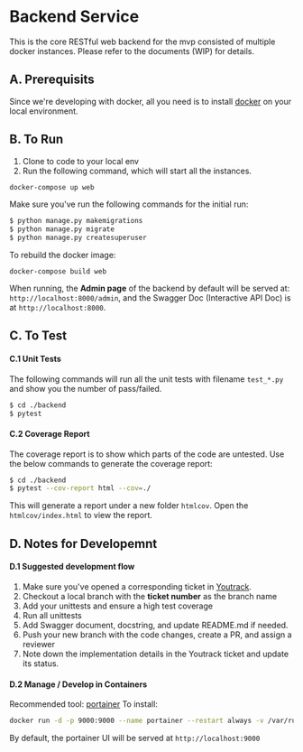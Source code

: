 # Backend Service
This is the core RESTful web backend for the mvp consisted of multiple docker instances.
Please refer to the documents (WIP) for details.


## A. Prerequisits
Since we're developing with docker, all you need is to install [docker](https://docs.docker.com/) on your local environment. 

## B. To Run
1. Clone to code to your local env
2. Run the following command, which will start all the instances.
```sh
docker-compose up web
```

Make sure you've run the following commands for the initial run:
```sh
$ python manage.py makemigrations
$ python manage.py migrate
$ python manage.py createsuperuser
```

To rebuild the docker image:
```
docker-compose build web
```

When running, the **Admin page** of the backend by default will be served at: `http://localhost:8000/admin`, and the Swagger Doc (Interactive API Doc) is at `http://localhost:8000`.


## C. To Test
#### C.1 Unit Tests
The following commands will run all the unit tests with filename `test_*.py` and show you the number of pass/failed.
```sh
$ cd ./backend
$ pytest
```
#### C.2 Coverage Report
The coverage report is to show which parts of the code are untested.
Use the below commands to generate the coverage report:
```sh
$ cd ./backend
$ pytest --cov-report html --cov=./
```
This will generate a report under a new folder `htmlcov`.
Open the `htmlcov/index.html` to view the report.


## D. Notes for Developemnt
#### D.1 Suggested development flow
1. Make sure you've opened a corresponding ticket in [Youtrack](https://plastic-surgery-mvp.myjetbrains.com/youtrack/dashboard?id=eeadcb37-ab59-4eb1-9ddc-903e398e712a).
2. Checkout a local branch with the **ticket number** as the branch name
3. Add your unittests and ensure a high test coverage 
4. Run all unittests
5. Add Swagger document, docstring, and update README.md if needed. 
6. Push your new branch with the code changes, create a PR, and assign a reviewer
7. Note down the implementation details in the Youtrack ticket and update its status. 
#### D.2 Manage / Develop in Containers
Recommended tool: [portainer](https://github.com/portainer/portainer)
To install:
```sh
docker run -d -p 9000:9000 --name portainer --restart always -v /var/run/docker.sock:/var/run/docker.sock -v portainer_data:/data portainer/portainer -H unix:///var/run/docker.sock
```
By default, the portainer UI will be served at `http://localhost:9000`
